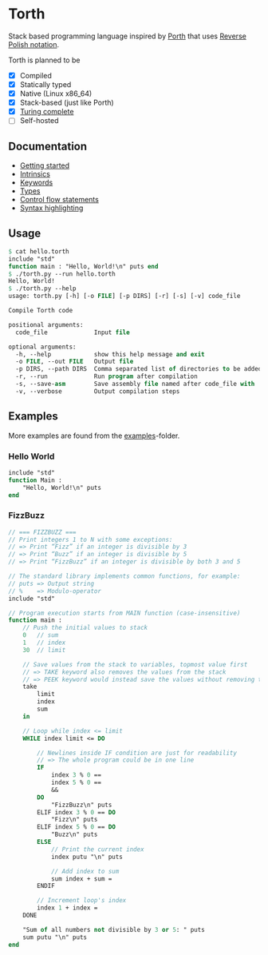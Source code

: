 # Torth

Stack based programming language inspired by [Porth](https://gitlab.com/tsoding/porth) that uses [Reverse Polish notation](./docs/definitions.md#reverse-polish-notation).

Torth is planned to be

- [x] Compiled
- [x] Statically typed
- [x] Native (Linux x86_64)
- [x] Stack-based (just like Porth)
- [x] [Turing complete](examples/rule110.torth)
- [ ] Self-hosted

## Documentation

- [Getting started](./docs/getting_started.md)
- [Intrinsics](./docs/intrinsics.md)
- [Keywords](./docs/keywords.md)
- [Types](./docs/types.md)
- [Control flow statements](./docs/control_flow.md)
- [Syntax highlighting](./docs/syntax_highlighting.md)

## Usage

```pascal
$ cat hello.torth
include "std"
function main : "Hello, World!\n" puts end
$ ./torth.py --run hello.torth
Hello, World!
$ ./torth.py --help
usage: torth.py [-h] [-o FILE] [-p DIRS] [-r] [-s] [-v] code_file

Compile Torth code

positional arguments:
  code_file             Input file

optional arguments:
  -h, --help            show this help message and exit
  -o FILE, --out FILE   Output file
  -p DIRS, --path DIRS  Comma separated list of directories to be added to PATH in addition of the default "lib"
  -r, --run             Run program after compilation
  -s, --save-asm        Save assembly file named after code_file with .asm extension
  -v, --verbose         Output compilation steps
```

## Examples

More examples are found from the [examples](./examples/)-folder.

### Hello World

```pascal
include "std"
function Main :
    "Hello, World!\n" puts
end
```

### FizzBuzz

```pascal
// === FIZZBUZZ ===
// Print integers 1 to N with some exceptions:
// => Print “Fizz” if an integer is divisible by 3
// => Print “Buzz” if an integer is divisible by 5
// => Print “FizzBuzz” if an integer is divisible by both 3 and 5

// The standard library implements common functions, for example:
// puts => Output string
// %    => Modulo-operator
include "std"

// Program execution starts from MAIN function (case-insensitive)
function main :
    // Push the initial values to stack
    0   // sum
    1   // index
    30  // limit

    // Save values from the stack to variables, topmost value first
    // => TAKE keyword also removes the values from the stack
    // => PEEK keyword would instead save the values without removing them from the stack
    take
        limit
        index
        sum
    in

    // Loop while index <= limit
    WHILE index limit <= DO

        // Newlines inside IF condition are just for readability
        // => The whole program could be in one line
        IF
            index 3 % 0 ==
            index 5 % 0 ==
            &&
        DO
            "FizzBuzz\n" puts
        ELIF index 3 % 0 == DO
            "Fizz\n" puts
        ELIF index 5 % 0 == DO
            "Buzz\n" puts
        ELSE
            // Print the current index
            index putu "\n" puts

            // Add index to sum
            sum index + sum =
        ENDIF

        // Increment loop's index
        index 1 + index =
    DONE

    "Sum of all numbers not divisible by 3 or 5: " puts
    sum putu "\n" puts
end
```

